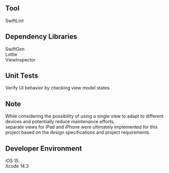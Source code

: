 ## Tool
SwiftLint
## Dependency Libraries
SwiftGen\
Lottie\
ViewInspector
## Unit Tests
Verify UI behavior by checking view model states
## Note
While considering the possibility of using a single view to adapt to different devices and potentially reduce maintenance efforts,\
separate views for iPad and iPhone were ultimately implemented for this project based on the design specifications and project requirements.
## Developer Environment
iOS 15\
Xcode 14.3
